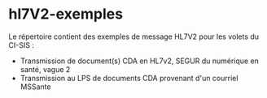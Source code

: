 # hl7V2-exemples


Le répertoire  contient des exemples de message HL7V2  pour  les volets du CI-SIS : 

- Transmission de document(s) CDA en HL7v2, SEGUR du numérique en santé, vague 2
- Transmission au LPS de documents CDA provenant d'un courriel MSSante

